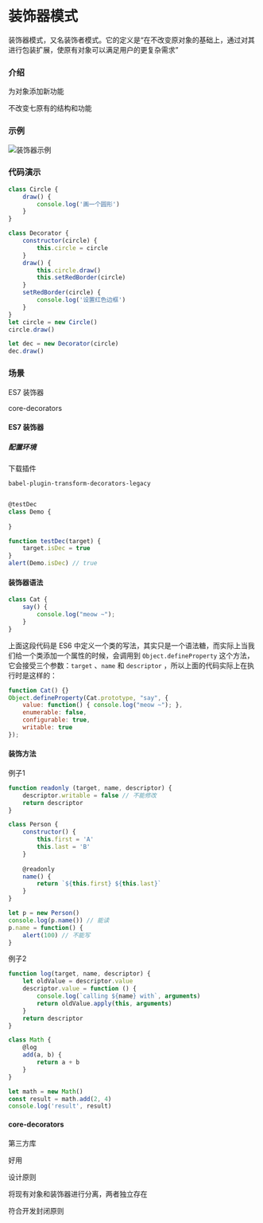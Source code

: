 # 装饰器模式

装饰器模式，又名装饰者模式。它的定义是“在不改变原对象的基础上，通过对其进行包装扩展，使原有对象可以满足用户的更复杂需求”



### 介绍

为对象添加新功能

不改变七原有的结构和功能



### 示例

![装饰器示例](H:\code\elaine\docs\.vuepress\public\images\DesignPattern\装饰器示例.png)



### 代码演示

```javascript
class Circle {
    draw() {
        console.log('画一个圆形')
    }
}

class Decorator {
    constructor(circle) {
        this.circle = circle
    }
    draw() {
        this.circle.draw()
        this.setRedBorder(circle)
    }
    setRedBorder(circle) {
        console.log('设置红色边框')
    }
}
let circle = new Circle()
circle.draw()

let dec = new Decorator(circle)
dec.draw()

```



### 场景

ES7 装饰器

core-decorators



#### ES7 装饰器

##### 配置环境

下载插件

`babel-plugin-transform-decorators-legacy`

```javascript

@testDec
class Demo {
    
}

function testDec(target) {
    target.isDec = true
}
alert(Demo.isDec) // true
```



#### 装饰器语法

```javascript
class Cat {
    say() {
        console.log("meow ~");
    }
}
```

  上面这段代码是 ES6 中定义一个类的写法，其实只是一个语法糖，而实际上当我们给一个类添加一个属性的时候，会调用到 `Object.defineProperty` 这个方法，它会接受三个参数：`target` 、`name` 和 `descriptor` ，所以上面的代码实际上在执行时是这样的： 

```javascript
function Cat() {}
Object.defineProperty(Cat.prototype, "say", {
    value: function() { console.log("meow ~"); },
    enumerable: false,
    configurable: true,
    writable: true
});
```



#### 装饰方法

例子1

```javascript
function readonly (target, name, descriptor) {
    descriptor.writable = false // 不能修改
    return descriptor
}

class Person {
    constructor() {
        this.first = 'A'
        this.last = 'B'
    }
    
    @readonly 
    name() {
        return `${this.first} ${this.last}`
    }
}

let p = new Person()
console.log(p.name()) // 能读
p.name = function() {
    alert(100) // 不能写
}
```

例子2

```javascript
function log(target, name, descriptor) {
    let oldValue = descriptor.value
    descriptor.value = function () {
        console.log(`calling ${name} with`, arguments)
        return oldValue.apply(this, arguments)
    }
    return descriptor
}

class Math {
    @log 
    add(a, b) {
        return a + b
    }
}

let math = new Math()
const result = math.add(2, 4)
console.log('result', result)
```



#### core-decorators

第三方库

好用



设计原则

将现有对象和装饰器进行分离，两者独立存在

符合开发封闭原则

